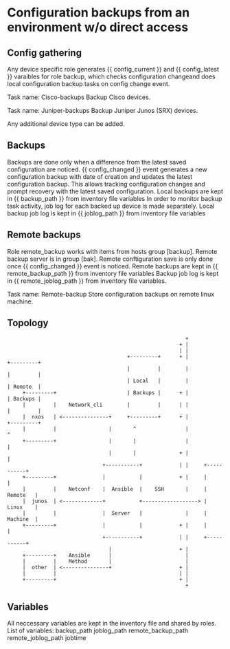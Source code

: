 # Configuration backups from an environment w/o direct access

## Config gathering

Any device specific role generates {{ config_current }} and {{ config_latest }} varaibles for role backup, which checks configuration changeand does local configuration backup tasks on config change event.

Task name: Cisco-backups
Backup Cisco devices.

Task name: Juniper-backups
Backup Juniper Junos (SRX) devices.

Any additional device type can be added.

## Backups

Backups are done only when a difference from the latest saved configuration are noticed.
{{ config_changed }} event generates a new configuration backup with date of creation and updates the latest configuration backup.
This allows tracking configuration changes and prompt recovery with the latest saved configuration.
Local backups are kept in {{ backup_path }} from inventory file variables
In order to monitor backup task activity, job log for each backed up device is made separately.
Local backup job log is kept in {{ joblog_path }} from inventory file variables

## Remote backups

Role remote_backup works with items from hosts group [backup].
Remote backup server is in group [bak].
Remote conftiguration save is only done once {{ config_changed }} event is noticed.
Remote backups are kept in {{ remote_backup_path }} from inventory file variables
Backup job log is kept in {{ remote_joblog_path }} from inventory file variables.

Task name: Remote-backup
Store configuration backups on remote linux machine.

## Topology
                                                              +
                                                            + |
                                                            | |
                                           +---------+      + |             +---------+
                                           |         |        |             |         |
                                           | Local   |        |             | Remote  |
         +---------+                       | Backups |      + |             | Backups |
         |         |    Network_cli        |         |      | |             |         |
         |  nxos   | <---------------+     +---------+      + |             +---------+
         |         |                 |       ^                |               ^
         +---------+                 |       |                |               |
                                     |       |              + |               |
                                   +-----------+            | |     +-----------+
         +---------+               |           |            + |     |           |
         |         |    Netconf    |  Ansible  |    SSH       |     |  Remote   |
         |  junos  | <-------------+           +------------------> |  Linux    |
         |         |               |  Server   |              |     |  Machine  |
         +---------+               |           |            + |     |           |
                                   +-----------+            | |     +-----------+
                                     |                      + |
         +---------+    Ansible      |                        |
         |         |    Method       |                        |
         |  other  | <---------------+                      + |
         |         |                                        | |
         +---------+                                        + |
                                                              +

## Variables

All neccessary variables are kept in the inventory file and shared by roles.
List of variables:
  backup_path
  joblog_path
  remote_backup_path
  remote_joblog_path
  jobtime
